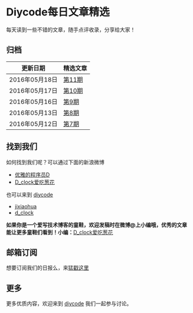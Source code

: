 # Diycode每日文章精选

每天读到一些不错的文章，随手点评收录，分享给大家！

## 归档

|	更新日期	|	精选文章	|
|--------|------|
| 2016年05月18日	|	[第11期](20160518.md) 	|
| 2016年05月17日	|	[第10期](20160517.md) 	|
| 2016年05月16日	|	[第9期](20160516.md) 	|
| 2016年05月13日	|	[第8期](20160513.md) 	|
| 2016年05月12日	|	[第7期](20160512.md) 	|

## 找到我们

如何找到我们呢？可以通过下面的新浪微博

- [优雅的程序员D](http://weibo.com/u/5891258264?topnav=1&wvr=6&topsug=1&is_all=1)
- [D_clock爱吃葱花](http://weibo.com/2480694892/profile?rightmod=1&wvr=6&mod=personinfo&is_all=1)

也可以来到 [diycode](http://diycode.cc/)

- [jixiaohua](http://diycode.cc/jixiaohua)
- [d_clock](http://diycode.cc/d_clock)

**如果你是一个爱写技术博客的童鞋，欢迎发稿时在微博@上小编哦，优秀的文章能让更多童鞋们看到！小编：**[D_clock爱吃葱花](http://weibo.com/2480694892/profile?rightmod=1&wvr=6&mod=personinfo&is_all=1)

## 邮箱订阅

想要订阅我们的日报么，来[猛戳这里](http://list.qq.com/cgi-bin/qf_invite?id=d469993d2c888e971c0fbb2309c4d84256968386b126b967)

## 更多

更多优质内容，欢迎来到 [diycode](http://diycode.cc/) 我们一起参与讨论。